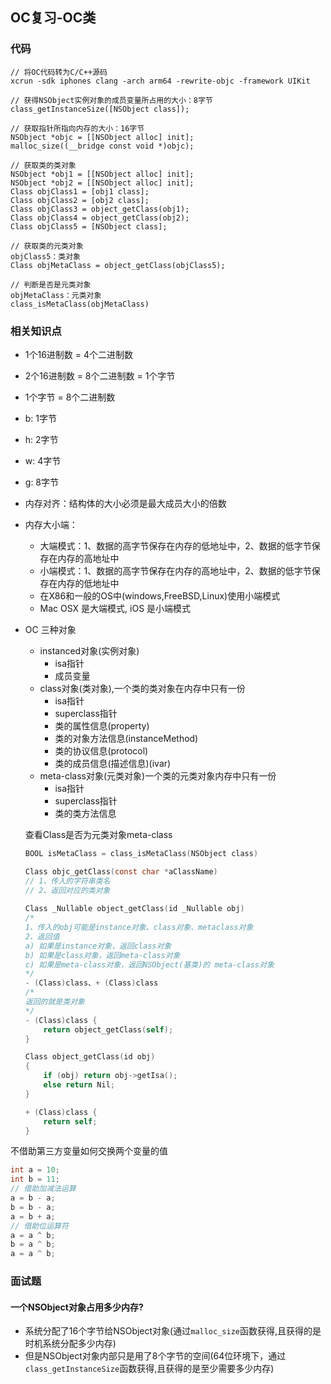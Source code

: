 ## OC复习-OC类

### 代码

```objc
// 将OC代码转为C/C++源码
xcrun -sdk iphones clang -arch arm64 -rewrite-objc -framework UIKit

// 获得NSObject实例对象的成员变量所占用的大小：8字节
class_getInstanceSize([NSObject class]);

// 获取指针所指向内存的大小：16字节
NSObject *objc = [[NSObject alloc] init];
malloc_size((__bridge const void *)objc);

// 获取类的类对象
NSObject *obj1 = [[NSObject alloc] init];
NSObject *obj2 = [[NSObject alloc] init];
Class objClass1 = [obj1 class];
Class objClass2 = [obj2 class];
Class objClass3 = object_getClass(obj1);
Class objClass4 = object_getClass(obj2);
Class objClass5 = [NSObject class];

// 获取类的元类对象
objClass5：类对象
Class objMetaClass = object_getClass(objClass5);

// 判断是否是元类对象
objMetaClass：元类对象
class_isMetaClass(objMetaClass)
```

### 相关知识点

* 1个16进制数 = 4个二进制数

* 2个16进制数 = 8个二进制数 = 1个字节

* 1个字节 = 8个二进制数

* b: 1字节

* h: 2字节

* w: 4字节

* g: 8字节

* 内存对齐：结构体的大小必须是最大成员大小的倍数

* 内存大小端：
  
    * 大端模式：1、数据的高字节保存在内存的低地址中，2、数据的低字节保存在内存的高地址中
    * 小端模式：1、数据的高字节保存在内存的高地址中，2、数据的低字节保存在内存的低地址中
    * 在X86和一般的OS中(windows,FreeBSD,Linux)使用小端模式
    * Mac OSX 是大端模式, iOS 是小端模式

* OC 三种对象
  
    * instanced对象(实例对象)
        * isa指针
        * 成员变量
    * class对象(类对象),一个类的类对象在内存中只有一份
        * isa指针
        * superclass指针
        * 类的属性信息(property)
        * 类的对象方法信息(instanceMethod)
        * 类的协议信息(protocol)
        * 类的成员信息(描述信息)(ivar)
    * meta-class对象(元类对象)一个类的元类对象内存中只有一份
        * isa指针
        * superclass指针
        * 类的类方法信息
    
    查看Class是否为元类对象meta-class
    
    ```objective-c
    BOOL isMetaClass = class_isMetaClass(NSObject class)
    ```
    
    ```objective-c
    Class objc_getClass(const char *aClassName)
    // 1、传入的字符串类名
    // 2、返回对应的类对象
      
    Class _Nullable object_getClass(id _Nullable obj) 
    /*
    1、传入的obj可能是instance对象、class对象、metaclass对象
    2、返回值
    a) 如果是instance对象，返回class对象 
    b) 如果是class对象，返回meta-class对象
    c) 如果是meta-class对象，返回NSObject(基类)的 meta-class对象
    */
    - (Class)class、+ (Class)class
    /*
    返回的就是类对象
    */
    - (Class)class {
        return object_getClass(self);
    }
    
    Class object_getClass(id obj)
    {
        if (obj) return obj->getIsa();
        else return Nil;
    }
    
    + (Class)class {
        return self;
    }
    ```
    

不借助第三方变量如何交换两个变量的值

```objective-c
int a = 10;
int b = 11;
// 借助加减法运算
a = b - a;
b = b - a;
a = b + a;
// 借助位运算符
a = a ^ b;
b = a ^ b;
a = a ^ b;
```



### 面试题

#### 一个NSObject对象占用多少内存?

* 系统分配了16个字节给NSObject对象(通过```malloc_size```函数获得,且获得的是时机系统分配多少内存)
* 但是NSObject对象内部只是用了8个字节的空间(64位环境下，通过```class_getInstanceSize```函数获得,且获得的是至少需要多少内存)



